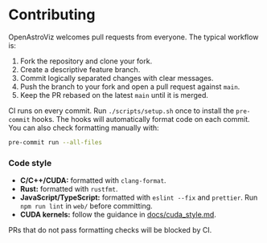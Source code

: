 # Contributing

OpenAstroViz welcomes pull requests from everyone. The typical workflow is:

1. Fork the repository and clone your fork.
2. Create a descriptive feature branch.
3. Commit logically separated changes with clear messages.
4. Push the branch to your fork and open a pull request against `main`.
5. Keep the PR rebased on the latest `main` until it is merged.

CI runs on every commit. Run `./scripts/setup.sh` once to install the
`pre-commit` hooks. The hooks will automatically format code on each commit.
You can also check formatting manually with:

```bash
pre-commit run --all-files
```

### Code style

* **C/C++/CUDA:** formatted with `clang-format`.
* **Rust:** formatted with `rustfmt`.
* **JavaScript/TypeScript:** formatted with `eslint --fix` and `prettier`. Run
  `npm run lint` in `web/` before committing.
* **CUDA kernels:** follow the guidance in [docs/cuda_style.md](docs/cuda_style.md).

PRs that do not pass formatting checks will be blocked by CI.
